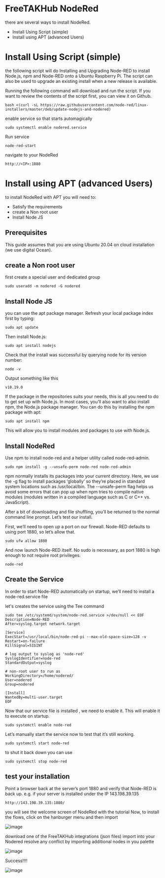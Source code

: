 # FreeTAKHub NodeRed
there are several ways to install NodeRed.
- Install Using Script (simple)
- Install using APT (advanced Users)

# Install Using Script (simple)

the following script will do Installing and Upgrading Node-RED to install Node.js, npm and Node-RED onto a Ubuntu Raspberry Pi. The script can also be used to upgrade an existing install when a new release is available.

Running the following command will download and run the script. If you want to review the contents of the script first, you can view it on Github.
```
bash <(curl -sL https://raw.githubusercontent.com/node-red/linux-installers/master/deb/update-nodejs-and-nodered)
```

enable service so that starts automagically
```
sudo systemctl enable nodered.service
```
Run service
```
node-red-start
```
navigate to your NodeRed
```
http://<IP>:1880
```

# Install using APT (advanced Users)
to install NodeRed with APT you will need to:
- Satisfy the requirements
- create a Non root user
- Install Node JS

## Prerequisites
This guide assumes that you are using Ubuntu 20.04 on cloud installation (we use digital Ocean). 


##  create a Non root user
first create a special user and dedicated group

```
sudo useradd -m nodered -G nodered
```

## Install Node JS
 you can use the apt package manager. Refresh your local package index first by typing:

```
sudo apt update
```

Then install Node.js:

```
sudo apt install nodejs
 ```
 
Check that the install was successful by querying node for its version number:
```
node -v
 ```
Output something like this
```
v10.19.0
```

If the package in the repositories suits your needs, this is all you need to do to get set up with Node.js. In most cases, you’ll also want to also install npm, the Node.js package manager. You can do this by installing the npm package with apt:

```
sudo apt install npm
```
This will allow you to install modules and packages to use with Node.js.

## Install NodeRed
Use npm to install node-red and a helper utility called node-red-admin.

```
sudo npm install -g --unsafe-perm node-red node-red-admin
```

npm normally installs its packages into your current directory. Here, we use the -g flag to install packages ‘globally’ so they’re placed in standard system locations such as /usr/local/bin. The --unsafe-perm flag helps us avoid some errors that can pop up when npm tries to compile native modules (modules written in a compiled language such as C or C++ vs. JavaScript).

After a bit of downloading and file shuffling, you’ll be returned to the normal command line prompt. Let’s test our install.

First, we’ll need to open up a port on our firewall. Node-RED defaults to using port 1880, so let’s allow that.
```
sudo ufw allow 1880
``` 
And now launch Node-RED itself. No sudo is necessary, as port 1880 is high enough to not require root privileges.

```
node-red
```
## Create the Service
In order to start Node-RED automatically on startup, we’ll need to install a node-red.service file 

let's creates the service using the Tee command
```
sudo tee /etc/systemd/system/node-red.service >/dev/null << EOF
Description=Node-RED
After=syslog.target network.target

[Service]
ExecStart=/usr/local/bin/node-red-pi --max-old-space-size=128 -v
Restart=on-failure
KillSignal=SIGINT

# log output to syslog as 'node-red'
SyslogIdentifier=node-red
StandardOutput=syslog

# non-root user to run as
WorkingDirectory=/home/nodered/
User=nodered
Group=nodered

[Install]
WantedBy=multi-user.target
EOF
```
 
Now that our service file is installed , we need to enable it. This will enable it to execute on startup.
```
sudo systemctl enable node-red
```

Let’s manually start the service now to test that it’s still working.
```
sudo systemctl start node-red
 ```
 to shut it back down you can use

```
sudo systemctl stop node-red
```
## test your installation 
Point a browser back at the server’s port 1880 and verify that Node-RED is back up. e.g. if your server is installed under the IP 143.198.39.135
``` browser
http://143.198.39.135:1880/
```
you will see the welcome screen of NodeRed with the tutorial
Now, to install the flows, click on the hanburger menu and then import

![image](https://user-images.githubusercontent.com/60719165/143110628-d5e1d2b9-15e8-4b34-b977-abdc99c205f9.png)

download  one of the FreeTAKHub integrations (json files)
import into your Nodered
resolve any conflict by importing additional nodes in you palette

![image](https://user-images.githubusercontent.com/60719165/143121789-3e751ff1-9d07-4089-9668-644962a19986.png)

Success!!!!

![image](https://user-images.githubusercontent.com/60719165/143122002-35f25669-17c3-4dfa-9655-14b52612bd04.png)
